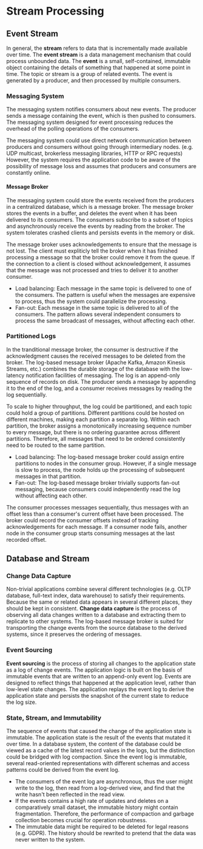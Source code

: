 # Stream Processing

## Event Stream

In general, the **stream** refers to data that is incrementally made available over time. The **event stream** is a data management mechanism that could process unbounded data. The **event** is a small, self-contained, immutable object containing the details of something that happened at some point in time. The topic or stream is a group of related events. The event is generated by a producer, and then processed by multiple consumers.

### Messaging System

The messaging system notifies consumers about new events. The producer sends a message containing the event, which is then pushed to consumers. The messaging system designed for event processing reduces the overhead of the polling operations of the consumers.

The messaging system could use direct network communication between producers and consumers without going through intermediary nodes. (e.g. UDP multicast, brokerless messaging libraries, HTTP or RPC requests) However, the system requires the application code to be aware of the possibility of message loss and assumes that producers and consumers are constantly online.

#### Message Broker

The messaging system could store the events received from the producers in a centralized database, which is a message broker. The message broker stores the events in a buffer, and deletes the event when it has been delivered to its consumers. The consumers subscribe to a subset of topics and asynchronously receive the events by reading from the broker. The system tolerates crashed clients and persists events in the memory or disk.

The message broker uses acknowledgements to ensure that the message is not lost. The client must expliticly tell the broker when it has finished processing a message so that the broker could remove it from the queue. If the connection to a client is closed without acknowledgement, it assumes that the message was not processed and tries to deliver it to another consumer.

- Load balancing: Each message in the same topic is delivered to one of the consumers. The pattern is useful when the messages are expensive to process, thus the system could parallelize the processing.
- Fan-out: Each message in the same topic is delivered to all of the consumers. The pattern allows several independent consumers to process the same broadcast of messages, without affecting each other.

### Partitioned Logs

In the tranditional message broker, the consumer is destructive if the acknowledgment causes the received messages to be deleted from the broker. The log-based message broker (Apache Kafka, Amazon Kinesis Streams, etc.) combines the durable storage of the database with the low-latency notification facilities of messaging. The log is an append-only sequence of records on disk. The producer sends a message by appending it to the end of the log, and a consumer receives messages by reading the log sequentially.

To scale to higher throughput, the log could be partitioned, and each topic could hold a group of partitions. Different partitions could be hosted on different machines, making each partition a separate log. Within each partition, the broker assigns a monotonically increasing sequence number  to every message, but there is no ordering guarantee across different partitions. Therefore, all messages that need to be ordered consistently need to be routed to the same partition.

- Load balancing: The log-based message broker could assign entire partitions to nodes in the consumer group. However, if a single message is slow to process, the node holds up the processing of subsequent messages in that partition.
- Fan-out: The log-based message broker trivially supports fan-out messaging, because consumers could independently read the log without affecting each other.

The consumer processes messages sequentially, thus messages with an offset less than a consumer's current offset have been processed. The broker could record the consumer offsets instead of tracking acknowledgements for each message. If a consumer node fails, another node in the consumer group starts consuming messages at the last recorded offset.

## Database and Stream

### Change Data Capture

Non-trivial applications combine several different technologies (e.g. OLTP database, full-text index, data warehouse) to satisfy their requirements. Because the same or related data appears in several different places, they should be kept in consistent. **Change data capture** is the process of observing all data changes written to a database and extracting them to replicate to other systems. The log-based message broker is suited for transporting the change events from the source database to the derived systems, since it preserves the ordering of messages.

### Event Sourcing

**Event sourcing** is the process of storing all changes to the application state as a log of change events. The application logic is built on the basis of immutable events that are written to an append-only event log. Events are designed to reflect things that happened at the application level, rather than low-level state changes. The application replays the event log to derive the application state and persists the snapshot of the current state to reduce the log size.

### State, Stream, and Immutability

The sequence of events that caused the change of the application state is immutable. The application state is the result of the events that mutated it over time. In a database system, the content of the database could be viewed as a cache of the latest record values in the logs, but the distinction could be bridged with log compaction. Since the event log is immutable, several read-oriented representations with different schemas and access patterns could be derived from the event log.

- The consumers of the event log are asynchronous, thus the user might write to the log, then read from a log-derived view, and find that the write hasn't been reflected in the read view.
- If the events contains a high rate of updates and deletes on a comparatively small dataset, the immutable history might contain fragmentation. Therefore, the performance of compaction and garbage collection becomes crucial for operation robustness.
- The immutable data might be required to be deleted for legal reasons (e.g. GDPR). The history should be rewrited to pretend that the data was never written to the system.

